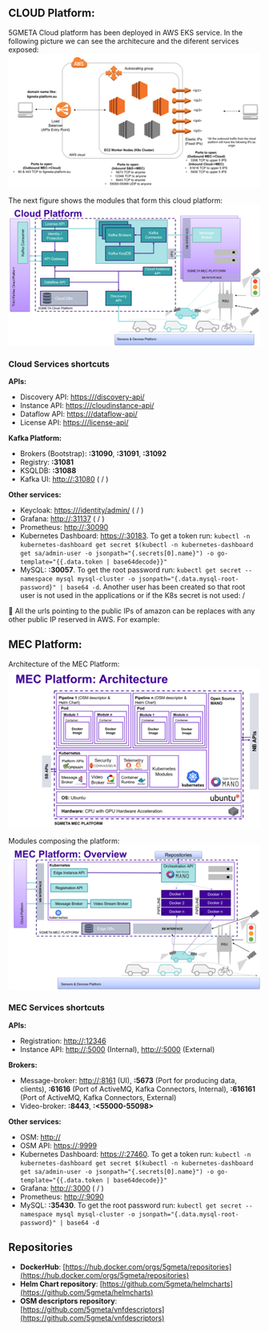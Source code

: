 ## CLOUD Platform:

5GMETA Cloud platform has been deployed in AWS EKS service. In the following picture we can see the architecure and the diferent services exposed: ![Cloud Architecture](img/Cloud%20Architecture.png)

The next figure shows the modules that form this cloud platform: ![Cloud Platform](img/Cloud%20Platform.png)

### Cloud Services shortcuts


**APIs:**

- Discovery API: [https://<ip>/discovery-api/](https://<ip>/discovery-api/ui)
- Instance API: [https://<ip>/cloudinstance-api/](https://<ip>/cloudinstance-api/ui)
- Dataflow API: [https://<ip>/dataflow-api/](https://<ip>/dataflow-api/ui)
- License API: [https://<ip>/license-api/](https://<ip>/license-api/ui)


**Kafka Platform:**

- Brokers (Bootstrap): **<ip>:31090**, **<ip>:31091**, **<ip>:31092**
- Registry: **<ip>:31081**
- KSQLDB: **<ip>:31088**
- Kafka UI: [http://<ip>:31080](http://<ip>:31080/) ( **<user>** / **<password>** )

**Other services:**

- Keycloak: [https://<ip>/identity/admin/](https://<ip>/identity/admin/) ( <user> / <password> )
- Grafana: [http://<ip>:31137](http://<ip>:31137) ( <user> / <password> )
- Prometheus: [http://<ip>:30090](http://<ip>:30090)
- Kubernetes Dashboard: [https://<ip>:30183](https://<ip>:30183). To get a token run: ``kubectl -n kubernetes-dashboard get secret $(kubectl -n kubernetes-dashboard get sa/admin-user -o jsonpath="{.secrets[0].name}") -o go-template="{{.data.token | base64decode}}"``
- MySQL: **<ip>:30057**. To get the root password run: ``kubectl get secret --namespace mysql mysql-cluster -o jsonpath="{.data.mysql-root-password}" | base64 -d``. Another user has been created so that root user is not used in the applications or if the K8s secret is not used: **<user>** / **<password>**

:raising_hand: All the urls pointing to the public IPs of amazon can be replaces with any other public IP reserved in AWS. For example: **<ip>**

## MEC Platform:

Architecture of the MEC Platform: ![MEC Architecture](img/MEC%20Architecture.png)

Modules composing the platform: ![MEC Platform](img/MEC%20Platform.png)

### MEC Services shortcuts

**APIs:**

- Registration: [http://<ip>:12346](http://<ip>:12346/ui)
- Instance API: [http://<ip>:5000](http://<ip>:5000/ui) (Internal), [http://<ip>:5000](http://<ip>:5000/ui) (External)

**Brokers:**

- Message-broker: [http://<ip>:8161](http://<ip>:8161) (UI), **<ip>:5673** (Port for producing data, clients), **<ip>:61616** (Port of ActiveMQ, Kafka Connectors, Internal), **<ip>:616161** (Port of ActiveMQ, Kafka Connectors, External)
- Video-broker: **<ip>:8443**,  **<ip>:<55000-55098>**

**Other services:**

- OSM: [http://<ip>](http://<ip>)
- OSM API: [https://<ip>:9999](https://<ip>:9999)
- Kubernetes Dashboard: [https://<ip>:27460](https://<ip>:27460). To get a token run: ``kubectl -n kubernetes-dashboard get secret $(kubectl -n kubernetes-dashboard get sa/admin-user -o jsonpath="{.secrets[0].name}") -o go-template="{{.data.token | base64decode}}"``
- Grafana: [http://<ip>:3000](http://<ip>:3000) ( **<user>** / **<password>** )
- Prometheus: [http://<ip>:9090](http://<ip>:9090)
- MySQL: **<ip>:35430**. To get the root password run: ``kubectl get secret --namespace mysql mysql-cluster -o jsonpath="{.data.mysql-root-password}" | base64 -d``

## Repositories

- **DockerHub**: [https://hub.docker.com/orgs/5gmeta/repositories](https://hub.docker.com/orgs/5gmeta/repositories)
- **Helm Chart repository**: [https://github.com/5gmeta/helmcharts](https://github.com/5gmeta/helmcharts)
- **OSM descriptors repository**: [https://github.com/5gmeta/vnfdescriptors](https://github.com/5gmeta/vnfdescriptors)
